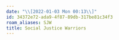 ```yaml
---
date: "\\[2022-01-03 Mon 00:13\\]"
id: 34372e72-ada9-4f87-89db-317be81c34f3
roam_aliases: SJW
title: Social Justice Warriors
---
```


